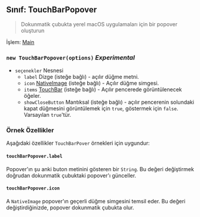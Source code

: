 ## Sınıf: TouchBarPopover

> Dokunmatik çubukta yerel macOS uygulamaları için bir popover oluşturun

İşlem: [Main](../tutorial/application-architecture.md#main-and-renderer-processes)

### `new TouchBarPopover(options)` *Experimental*

* `seçenekler` Nesnesi 
  * `label` Dizge (isteğe bağlı) - açılır düğme metni.
  * `icon` [NativeImage](native-image.md) (isteğe bağlı) - Açılır düğme simgesi.
  * `items` [TouchBar](touch-bar.md) (isteğe bağlı) - Açılır pencerede görüntülenecek öğeler.
  * `showCloseButton` Mantıksal (isteğe bağlı) - açılır pencerenin solundaki kapat düğmesini görüntülemek için `true`, göstermek için `false`. Varsayılan `true`'tür.

### Örnek Özellikler

Aşağıdaki özellikler `TouchBarPover` örnekleri için uygundur:

#### `touchBarPopover.label`

Popover'ın şu anki buton metinini gösteren bir `String`. Bu değeri değiştirmek doğrudan dokunmatik çubuktaki popover'ı günceller.

#### `touchBarPopover.icon`

A `NativeImage` popover'ın geçerli düğme simgesini temsil eder. Bu değeri değiştirdiğinizde, popover dokunmatik çubukta olur.